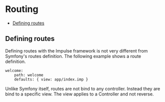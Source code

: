 <h1 class="doc-title">Routing</h1>

- [Defining routes](#defining_routes)

<a name="defining_routes"></a>
## Defining routes

Defining routes with the Impulse framework is not very different from Symfony's routes definition. The following example shows a route definition.

<pre class="code-white line-numbers language-yaml">
<code class="language-yaml">welcome:
    path: welcome
    defaults: { view: app/index.imp }</code>
</pre>

Unlike Symfony itself, routes are not bind to any controller. Instead they are bind to a specific view. The view applies to a Controller and not reverse.
